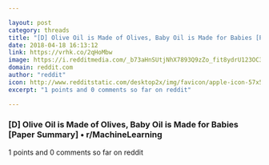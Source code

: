 ```yaml
---

layout: post
category: threads
title: "[D] Olive Oil is Made of Olives, Baby Oil is Made for Babies [Paper Summary]"
date: 2018-04-18 16:13:12
link: https://vrhk.co/2qHoMbw
image: https://i.redditmedia.com/_b73aHnSUtjNhX7893Q9zZo_fit8ydrU123OC3MECOw.jpg?w=320&s=9fa8bf42a6e3245251abf61be546f7c2
domain: reddit.com
author: "reddit"
icon: http://www.redditstatic.com/desktop2x/img/favicon/apple-icon-57x57.png
excerpt: "1 points and 0 comments so far on reddit"

---
```


### [D] Olive Oil is Made of Olives, Baby Oil is Made for Babies [Paper Summary] • r/MachineLearning

1 points and 0 comments so far on reddit